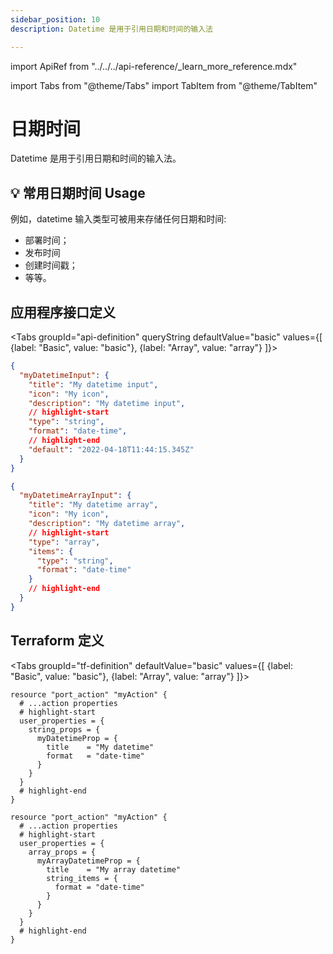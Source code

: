 ```yaml
---
sidebar_position: 10
description: Datetime 是用于引用日期和时间的输入法

---
```


import ApiRef from "../../../api-reference/_learn_more_reference.mdx"

import Tabs from "@theme/Tabs"
import TabItem from "@theme/TabItem"

# 日期时间

Datetime 是用于引用日期和时间的输入法。

## 💡 常用日期时间 Usage

例如，datetime 输入类型可被用来存储任何日期和时间: 

* 部署时间；
* 发布时间
* 创建时间戳；
* 等等。

## 应用程序接口定义

<Tabs groupId="api-definition" queryString defaultValue="basic" values={[
{label: "Basic", value: "basic"},
{label: "Array", value: "array"}
]}>

<TabItem value="basic">

```json showLineNumbers
{
  "myDatetimeInput": {
    "title": "My datetime input",
    "icon": "My icon",
    "description": "My datetime input",
    // highlight-start
    "type": "string",
    "format": "date-time",
    // highlight-end
    "default": "2022-04-18T11:44:15.345Z"
  }
}
```

</TabItem>
<TabItem value="array">

```json showLineNumbers
{
  "myDatetimeArrayInput": {
    "title": "My datetime array",
    "icon": "My icon",
    "description": "My datetime array",
    // highlight-start
    "type": "array",
    "items": {
      "type": "string",
      "format": "date-time"
    }
    // highlight-end
  }
}
```

</TabItem>
</Tabs>

<ApiRef />

## Terraform 定义

<Tabs groupId="tf-definition" defaultValue="basic" values={[
{label: "Basic", value: "basic"},
{label: "Array", value: "array"}
]}>

<TabItem value="basic">

```hcl showLineNumbers
resource "port_action" "myAction" {
  # ...action properties
  # highlight-start
  user_properties = {
    string_props = {
      myDatetimeProp = {
        title    = "My datetime"
        format   = "date-time"
      }
    }
  }
  # highlight-end
}
```

</TabItem>

<TabItem value="array">

```hcl showLineNumbers
resource "port_action" "myAction" {
  # ...action properties
  # highlight-start
  user_properties = {
    array_props = {
      myArrayDatetimeProp = {
        title    = "My array datetime"
        string_items = {
          format = "date-time"
        }
      }
    }
  }
  # highlight-end
}
```

</TabItem>

</Tabs>